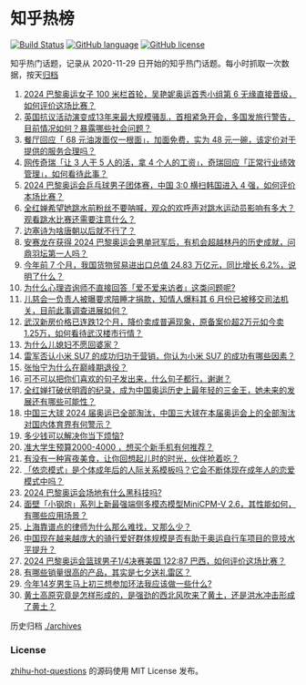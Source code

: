 # 知乎热榜
[![Build Status](https://github.com/ToWeLong/zhihu-hot-questions/workflows/CI/badge.svg)](https://github.com/ToWeLong/zhihu-hot-questions/actions)
[![GitHub language](https://img.shields.io/badge/language-golang-orange.svg)](https://golang.org/)
[![GitHub license](https://img.shields.io/github/license/ToWeLong/zhihu-hot-questions)](https://github.com/ToWeLong/zhihu-hot-questions/blob/main/LICENSE)

知乎热门话题，记录从 2020-11-29 日开始的知乎热门话题。每小时抓取一次数据，按天[归档](./archives)

<!-- BEGIN -->

1. [2024 巴黎奥运女子 100 米栏首轮，吴艳妮奥运首秀小组第 6 无缘直接晋级，如何评价这场比赛？](https://www.zhihu.com/question/663677687)
1. [英国抗议活动演变成13年来最大规模骚乱，首相紧急开会，多国发旅行警告，目前情况如何？暴露哪些社会问题？](https://www.zhihu.com/question/663659088)
1. [餐厅回应「 68 元油泼面仅一根面」，加面免费，实为 48 元一碗，该定价对于提供的服务合理吗？](https://www.zhihu.com/question/663273162)
1. [网传奇瑞「让 3 人干 5 人的活，拿 4 个人的工资」，奇瑞回应「正常行业绩效管理」，如何看待此事？](https://www.zhihu.com/question/663666881)
1. [2024 巴黎奥运会乒乓球男子团体赛，中国 3:0 横扫韩国进入 4 强，如何评价本场比赛？](https://www.zhihu.com/question/663679392)
1. [全红婵希望她跳水前粉丝不要呐喊，观众的欢呼声对跳水运动员影响有多大？观看跳水比赛还需要注意什么？](https://www.zhihu.com/question/663673049)
1. [边塞诗为啥唐朝以后就不行了？](https://www.zhihu.com/question/663512434)
1. [安赛龙在获得 2024 巴黎奥运会男单冠军后，有机会超越林丹的历史成就，问鼎羽坛第一人吗？](https://www.zhihu.com/question/663576584)
1. [今年前 7 个月，我国货物贸易进出口总值 24.83 万亿元，同比增长 6.2%，说明了什么？](https://www.zhihu.com/question/663678226)
1. [为什么心理咨询师不直接回答「爱不爱来访者」这类问题呢?](https://www.zhihu.com/question/655480578)
1. [儿慈会一负责人被曝要求陪睡才捐款，知情人爆料其 6 月份已被移交司法机关，目前此事调查进展如何？](https://www.zhihu.com/question/663591367)
1. [武汉新房价格已连跌12个月，降价卖成普遍现象，原备案价超2万元如今卖1.25万，如何看待武汉楼市行情？](https://www.zhihu.com/question/663659087)
1. [为什么儿媳妇不愿回婆家？](https://www.zhihu.com/question/595523094)
1. [雷军否认小米 SU7 的成功归功于营销，你认为小米 SU7 的成功有哪些因素？](https://www.zhihu.com/question/663089112)
1. [张怡宁为什么在巅峰期退役？](https://www.zhihu.com/question/31537950)
1. [可不可以把你们喜欢的句子发出来，什么句子都行，谢谢？](https://www.zhihu.com/question/391013615)
1. [全红婵打破伏明霞的纪录，成为中国奥运历史上最年轻的三金王，她未来的发展还有哪些可能性？](https://www.zhihu.com/question/663632851)
1. [中国三大球 2024 届奥运已全部淘汰，中国三大球在本届奥运会上的全部淘汰对国内体育界有何警示？](https://www.zhihu.com/question/663612103)
1. [多少钱可以解决你当下烦恼?](https://www.zhihu.com/question/660807962)
1. [准大学生预算2000-4000 ，想买个新手机有何推荐？](https://www.zhihu.com/question/663443159)
1. [有没有一种宵夜美食，让你回想起儿时的时光，伙伴抢着吃？](https://www.zhihu.com/question/661785447)
1. [「依恋模式」是个体成年后的人际关系模板吗？它会不断体现在成年人的恋爱模式中吗？](https://www.zhihu.com/question/662919171)
1. [2024 巴黎奥运会场地有什么黑科技吗?](https://www.zhihu.com/question/662566119)
1. [面壁「小钢炮」系列上新最强端侧多模态模型MiniCPM-V 2.6，其性能如何，有哪些应用场景？](https://www.zhihu.com/question/663610245)
1. [上海靠谱点的律师为什么那么难找，又那么少？](https://www.zhihu.com/question/659841827)
1. [中国现在越来越庞大的骑行爱好群体规模是否有助于奥运自行车项目的竞技水平提升？](https://www.zhihu.com/question/663192911)
1. [2024 巴黎奥运会篮球男子1/4决赛美国 122:87 巴西，如何评价这场比赛？](https://www.zhihu.com/question/663632246)
1. [有哪些销量很高的产品，其实是七夕送礼雷区？](https://www.zhihu.com/question/662470213)
1. [今年14岁男生马上初三想参加环法我应该做一些什么?](https://www.zhihu.com/question/663081821)
1. [黄土高原究竟是怎样形成的，是强劲的西北风吹来了黄土，还是洪水冲击形成了黄土？](https://www.zhihu.com/question/662259785)

<!-- END -->

历史归档 [./archives](./archives)


### License
[zhihu-hot-questions](https://github.com/towelong/zhihu-hot-questions) 的源码使用 MIT License 发布。